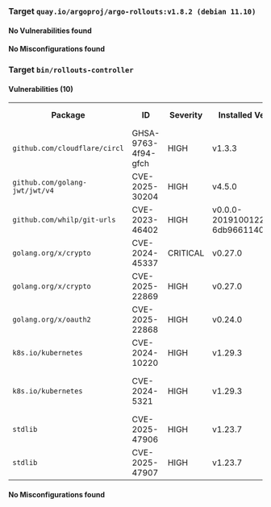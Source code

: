 
<h3>Target <code>quay.io/argoproj/argo-rollouts:v1.8.2 (debian 11.10)</code></h3>
<h4>No Vulnerabilities found</h4>
<h4>No Misconfigurations found</h4>
<h3>Target <code>bin/rollouts-controller</code></h3>
<h4>Vulnerabilities (10)</h4>
<table>
    <tr>
        <th>Package</th>
        <th>ID</th>
        <th>Severity</th>
        <th>Installed Version</th>
        <th>Fixed Version</th>
    </tr>
    <tr>
        <td><code>github.com/cloudflare/circl</code></td>
        <td>GHSA-9763-4f94-gfch</td>
        <td>HIGH</td>
        <td>v1.3.3</td>
        <td>1.3.7</td>
    </tr>
    <tr>
        <td><code>github.com/golang-jwt/jwt/v4</code></td>
        <td>CVE-2025-30204</td>
        <td>HIGH</td>
        <td>v4.5.0</td>
        <td>4.5.2</td>
    </tr>
    <tr>
        <td><code>github.com/whilp/git-urls</code></td>
        <td>CVE-2023-46402</td>
        <td>HIGH</td>
        <td>v0.0.0-20191001220047-6db9661140c0</td>
        <td></td>
    </tr>
    <tr>
        <td><code>golang.org/x/crypto</code></td>
        <td>CVE-2024-45337</td>
        <td>CRITICAL</td>
        <td>v0.27.0</td>
        <td>0.31.0</td>
    </tr>
    <tr>
        <td><code>golang.org/x/crypto</code></td>
        <td>CVE-2025-22869</td>
        <td>HIGH</td>
        <td>v0.27.0</td>
        <td>0.35.0</td>
    </tr>
    <tr>
        <td><code>golang.org/x/oauth2</code></td>
        <td>CVE-2025-22868</td>
        <td>HIGH</td>
        <td>v0.24.0</td>
        <td>0.27.0</td>
    </tr>
    <tr>
        <td><code>k8s.io/kubernetes</code></td>
        <td>CVE-2024-10220</td>
        <td>HIGH</td>
        <td>v1.29.3</td>
        <td>1.28.12, 1.29.7, 1.30.3</td>
    </tr>
    <tr>
        <td><code>k8s.io/kubernetes</code></td>
        <td>CVE-2024-5321</td>
        <td>HIGH</td>
        <td>v1.29.3</td>
        <td>1.27.16, 1.28.12, 1.29.7, 1.30.3</td>
    </tr>
    <tr>
        <td><code>stdlib</code></td>
        <td>CVE-2025-47906</td>
        <td>HIGH</td>
        <td>v1.23.7</td>
        <td>1.23.12, 1.24.6</td>
    </tr>
    <tr>
        <td><code>stdlib</code></td>
        <td>CVE-2025-47907</td>
        <td>HIGH</td>
        <td>v1.23.7</td>
        <td>1.23.12, 1.24.6</td>
    </tr>
</table>
<h4>No Misconfigurations found</h4>
